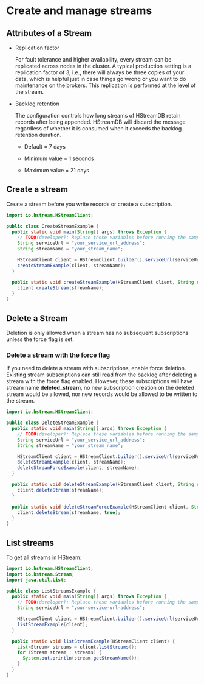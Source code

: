 # Create and manage streams

## Attributes of a Stream

- Replication factor

  For fault tolerance and higher availability, every stream can be replicated
  across nodes in the cluster. A typical production setting is a replication
  factor of 3, i.e., there will always be three copies of your data, which is
  helpful just in case things go wrong or you want to do maintenance on the
  brokers. This replication is performed at the level of the stream.

- Backlog retention

  The configuration controls how long streams of HStreamDB retain records after
  being appended. HStreamDB will discard the message regardless of whether it is
  consumed when it exceeds the backlog retention duration.

  + Default = 7 days

  + Minimum value = 1 seconds

  + Maximum value = 21 days

## Create a stream

Create a stream before you write records or create a subscription.

```Java
import io.hstream.HStreamClient;

public class CreateStreamExample {
  public static void main(String[] args) throws Exception {
    // TODO(developer): Replace these variables before running the sample.
    String serviceUrl = "your_service_url_address";
    String streamName = "your_stream_name";

    HStreamClient client = HStreamClient.builder().serviceUrl(serviceUrl).build();
    createStreamExample(client, streamName);
  }

  public static void createStreamExample(HStreamClient client, String streamName) {
    client.createStream(streamName);
  }
}
```

## Delete a Stream

Deletion is only allowed when a stream has no subsequent subscriptions unless
the force flag is set.

### Delete a stream with the force flag

If you need to delete a stream with subscriptions, enable force deletion.
Existing stream subscriptions can still read from the backlog after deleting a
stream with the force flag enabled. However, these subscriptions will have
stream name **deleted_stream**, no new subscription creation on the deleted
stream would be allowed, nor new records would be allowed to be written to the
stream.

```Java
import io.hstream.HStreamClient;

public class DeleteStreamExample {
  public static void main(String[] args) throws Exception {
    // TODO(developer): Replace these variables before running the sample.
    String serviceUrl = "your_service_url_address";
    String streamName = "your_stream_name";

    HStreamClient client = HStreamClient.builder().serviceUrl(serviceUrl).build();
    deleteStreamExample(client, streamName);
    deleteStreamForceExample(client, streamName);
  }

  public static void deleteStreamExample(HStreamClient client, String streamName) {
    client.deleteStream(streamName);
  }

  public static void deleteStreamForceExample(HStreamClient client, String streamName) {
    client.deleteStream(streamName, true);
  }
}
```

## List streams

To get all streams in HStream:

```Java
import io.hstream.HStreamClient;
import io.hstream.Stream;
import java.util.List;

public class ListStreamsExample {
  public static void main(String[] args) throws Exception {
    // TODO(developer): Replace these variables before running the sample.
    String serviceUrl = "your-service-url-address";

    HStreamClient client = HStreamClient.builder().serviceUrl(serviceUrl).build();
    listStreamExample(client);
  }

  public static void listStreamExample(HStreamClient client) {
    List<Stream> streams = client.listStreams();
    for (Stream stream : streams) {
      System.out.println(stream.getStreamName());
    }
  }
}
```
